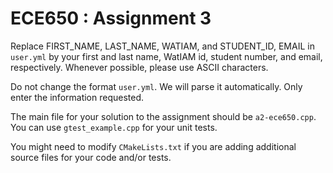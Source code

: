# ECE650 : Assignment 3

Replace FIRST_NAME, LAST_NAME, WATIAM, and STUDENT_ID, EMAIL in
`user.yml` by your first and last name, WatIAM id, student number, and
email, respectively. Whenever possible, please use ASCII characters.

Do not change the format `user.yml`. We will parse it
automatically. Only enter the information requested.

The main file for your solution to the assignment should be
`a2-ece650.cpp`. You can use `gtest_example.cpp` for your unit tests.

You might need to modify `CMakeLists.txt` if you are adding additional
source files for your code and/or tests.
